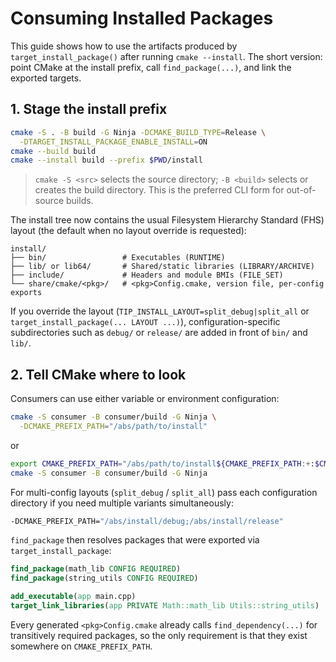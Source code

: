 # Consuming Installed Packages

This guide shows how to use the artifacts produced by `target_install_package()` after running `cmake --install`. The short version: point CMake at the install prefix, call `find_package(...)`, and link the exported targets.

## 1. Stage the install prefix

```bash
cmake -S . -B build -G Ninja -DCMAKE_BUILD_TYPE=Release \
  -DTARGET_INSTALL_PACKAGE_ENABLE_INSTALL=ON
cmake --build build
cmake --install build --prefix $PWD/install
```

> `cmake -S <src>` selects the source directory; `-B <build>` selects or creates the build directory. This is the preferred CLI form for out-of-source builds.

The install tree now contains the usual Filesystem Hierarchy Standard (FHS) layout (the default when no layout override is requested):

```
install/
├── bin/                 # Executables (RUNTIME)
├── lib/ or lib64/       # Shared/static libraries (LIBRARY/ARCHIVE)
├── include/             # Headers and module BMIs (FILE_SET)
└── share/cmake/<pkg>/   # <pkg>Config.cmake, version file, per-config exports
```

If you override the layout (`TIP_INSTALL_LAYOUT=split_debug|split_all` or `target_install_package(... LAYOUT ...)`), configuration-specific subdirectories such as `debug/` or `release/` are added in front of `bin/` and `lib/`.

## 2. Tell CMake where to look

Consumers can use either variable or environment configuration:

```bash
cmake -S consumer -B consumer/build -G Ninja \
  -DCMAKE_PREFIX_PATH="/abs/path/to/install"
```

or

```bash
export CMAKE_PREFIX_PATH="/abs/path/to/install${CMAKE_PREFIX_PATH:+:$CMAKE_PREFIX_PATH}"
cmake -S consumer -B consumer/build -G Ninja
```

For multi-config layouts (`split_debug` / `split_all`) pass each configuration directory if you need multiple variants simultaneously:

```bash
-DCMAKE_PREFIX_PATH="/abs/install/debug;/abs/install/release"
```

`find_package` then resolves packages that were exported via `target_install_package`:

```cmake
find_package(math_lib CONFIG REQUIRED)
find_package(string_utils CONFIG REQUIRED)

add_executable(app main.cpp)
target_link_libraries(app PRIVATE Math::math_lib Utils::string_utils)
```
Every generated `<pkg>Config.cmake` already calls `find_dependency(...)` for transitively required packages, so the only requirement is that they exist somewhere on `CMAKE_PREFIX_PATH`.
